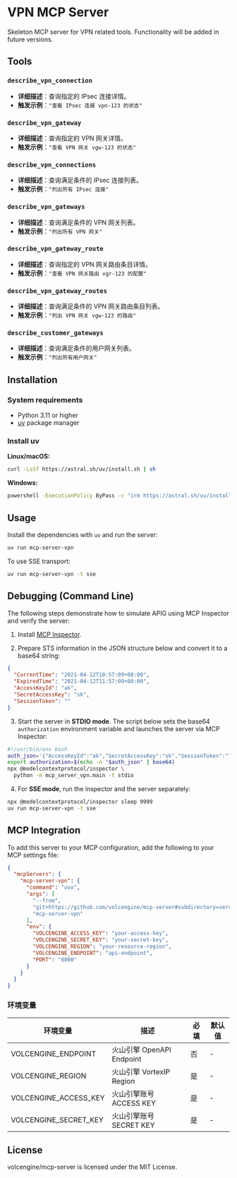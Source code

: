 # VPN MCP Server

Skeleton MCP server for VPN related tools. Functionality will be added in future versions.

## Tools

### `describe_vpn_connection`

- **详细描述**：查询指定的 IPsec 连接详情。
- **触发示例**：`"查看 IPsec 连接 vpn-123 的状态"`


### `describe_vpn_gateway`

- **详细描述**：查询指定的 VPN 网关详情。
- **触发示例**：`"查看 VPN 网关 vgw-123 的状态"`

### `describe_vpn_connections`

- **详细描述**：查询满足条件的 IPsec 连接列表。
- **触发示例**：`"列出所有 IPsec 连接"`

### `describe_vpn_gateways`

- **详细描述**：查询满足条件的 VPN 网关列表。
- **触发示例**：`"列出所有 VPN 网关"`

### `describe_vpn_gateway_route`

- **详细描述**：查询指定的 VPN 网关路由条目详情。
- **触发示例**：`"查看 VPN 网关路由 vgr-123 的配置"`

### `describe_vpn_gateway_routes`

- **详细描述**：查询满足条件的 VPN 网关路由条目列表。
- **触发示例**：`"列出 VPN 网关 vgw-123 的路由"`

### `describe_customer_gateways`

- **详细描述**：查询满足条件的用户网关列表。
- **触发示例**：`"列出所有用户网关"`

## Installation

### System requirements
- Python 3.11 or higher
- [uv](https://github.com/astral-sh/uv) package manager

### Install uv
**Linux/macOS:**
```bash
curl -LsSf https://astral.sh/uv/install.sh | sh
```

**Windows:**
```bash
powershell -ExecutionPolicy ByPass -c "irm https://astral.sh/uv/install.ps1 | iex"
```

## Usage
Install the dependencies with `uv` and run the server:

```bash
uv run mcp-server-vpn
```

To use SSE transport:
```bash
uv run mcp-server-vpn -t sse
```

## Debugging (Command Line)

The following steps demonstrate how to simulate APIG using MCP Inspector and verify the server:

1. Install [MCP Inspector](https://modelcontextprotocol.io/docs/tools/inspector).

2. Prepare STS information in the JSON structure below and convert it to a base64 string:

```json
{
  "CurrentTime": "2021-04-12T10:57:09+08:00",
  "ExpiredTime": "2021-04-12T11:57:09+08:00",
  "AccessKeyId": "ak",
  "SecretAccessKey": "sk",
  "SessionToken": ""
}
```

3. Start the server in **STDIO mode**. The script below sets the base64 `authorization` environment variable and launches the server via MCP Inspector:

```bash
#!/usr/bin/env bash
auth_json='{"AccessKeyId":"ak","SecretAccessKey":"sk","SessionToken":""}'
export authorization=$(echo -n "$auth_json" | base64)
npx @modelcontextprotocol/inspector \
  python -m mcp_server_vpn.main -t stdio
```

4. For **SSE mode**, run the inspector and the server separately:

```bash
npx @modelcontextprotocol/inspector sleep 9999
uv run mcp-server-vpn -t sse
```

## MCP Integration

To add this server to your MCP configuration, add the following to your MCP settings file:

```json
{
  "mcpServers": {
    "mcp-server-vpn": {
      "command": "uvx",
      "args": [
        "--from",
        "git+https://github.com/volcengine/mcp-server#subdirectory=server/mcp_server_vpn",
        "mcp-server-vpn"
      ],
      "env": {
        "VOLCENGINE_ACCESS_KEY": "your-access-key",
        "VOLCENGINE_SECRET_KEY": "your-secret-key",
        "VOLCENGINE_REGION": "your-resource-region",
        "VOLCENGINE_ENDPOINT": "api-endpoint",
        "PORT": "8000"
      }
    }
  }
}

```

### 环境变量

| 环境变量 | 描述 | 必填 | 默认值 |
| --- | --- | --- | --- |
| VOLCENGINE_ENDPOINT | 火山引擎 OpenAPI Endpoint | 否 | - |
| VOLCENGINE_REGION | 火山引擎 VortexIP Region | 是 | - |
| VOLCENGINE_ACCESS_KEY | 火山引擎账号 ACCESS KEY | 是 | - |
| VOLCENGINE_SECRET_KEY | 火山引擎账号 SECRET KEY | 是 | - |

## License

volcengine/mcp-server is licensed under the MIT License.
